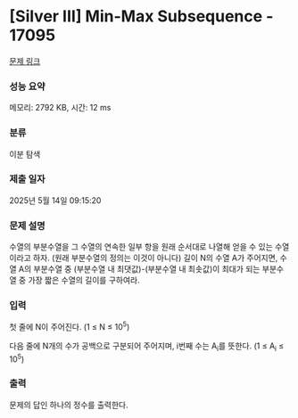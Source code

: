 # [Silver III] Min-Max Subsequence - 17095 

[문제 링크](https://www.acmicpc.net/problem/17095) 

### 성능 요약

메모리: 2792 KB, 시간: 12 ms

### 분류

이분 탐색

### 제출 일자

2025년 5월 14일 09:15:20

### 문제 설명

<p>수열의 부분수열을 그 수열의 연속한 일부 항을 원래 순서대로 나열해 얻을 수 있는 수열이라고 하자. (원래 부분수열의 정의는 이것이 아니다) 길이 N의 수열 A가 주어지면, 수열 A의 부분수열 중 (부분수열 내 최댓값)-(부분수열 내 최솟값)이 최대가 되는 부분수열 중 가장 짧은 수열의 길이를 구하여라.</p>

### 입력 

 <p>첫 줄에 N이 주어진다. (1 ≤ N ≤ 10<sup>5</sup>)</p>

<p>다음 줄에 N개의 수가 공백으로 구분되어 주어지며, i번째 수는 A<sub>i</sub>를 뜻한다. (1 ≤ A<sub>i</sub> ≤ 10<sup>5</sup>)</p>

### 출력 

 <p>문제의 답인 하나의 정수를 출력한다.</p>

